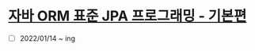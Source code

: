 # [자바 ORM 표준 JPA 프로그래밍 - 기본편](https://www.inflearn.com/course/ORM-JPA-Basic/dashboard)

- [ ] 2022/01/14 ~ ing

